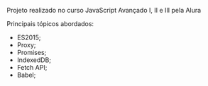 Projeto realizado no curso JavaScript Avançado I, II e III pela Alura

Principais tópicos abordados:

- ES2015;
- Proxy;
- Promises;
- IndexedDB;
- Fetch API;
- Babel;
